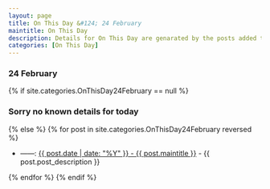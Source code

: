 ```yaml
---
layout: page
title: On This Day &#124; 24 February
maintitle: On This Day
description: Details for On This Day are genarated by the posts added to the website so the content is subject to changes/updates over time.
categories: [On This Day]
---
```


<h3>24 February</h3>

{% if site.categories.OnThisDay24February == null %}
  <h3>Sorry no known details for today</h3>
{% else %}
{% for post in site.categories.OnThisDay24February reversed %}
<ul>
<li> ——: <a href="{{ post.url }}">{{ post.date | date: "%Y" }} - {{ post.maintitle }}</a> - {{ post.post_description }}</li>
</ul>

{% endfor %}
{% endif %}

